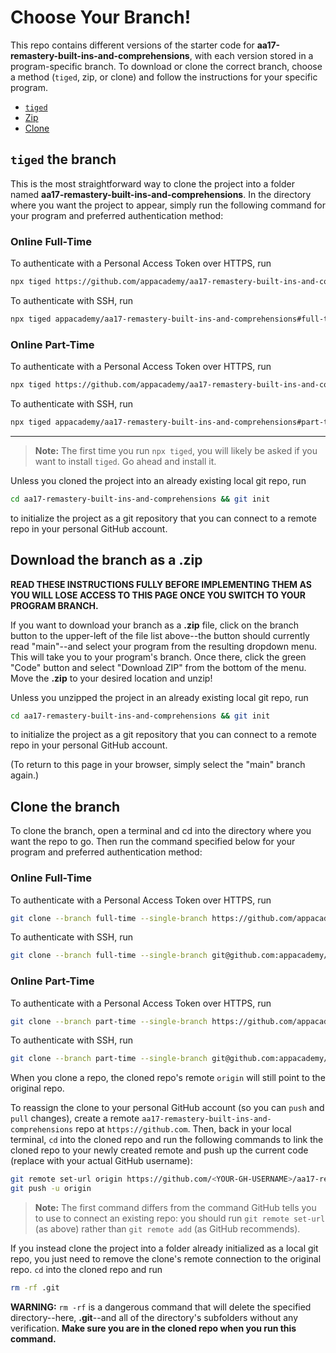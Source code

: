 # Choose Your Branch!

This repo contains different versions of the starter code for **aa17-remastery-built-ins-and-comprehensions**,
with each version stored in a program-specific branch. To download or clone the
correct branch, choose a method (`tiged`, zip, or clone) and follow the
instructions for your specific program.

* [`tiged`](#tiged-the-branch)
* [Zip](#download-the-branch-as-a-zip)
* [Clone](#clone-the-branch)

## `tiged` the branch

This is the most straightforward way to clone the project into a folder named
**aa17-remastery-built-ins-and-comprehensions**. In the directory where you want the project to appear, simply
run the following command for your program and preferred authentication method:

### Online Full-Time

To authenticate with a Personal Access Token over HTTPS, run

```sh
npx tiged https://github.com/appacademy/aa17-remastery-built-ins-and-comprehensions#full-time aa17-remastery-built-ins-and-comprehensions
```

To authenticate with SSH, run

```sh
npx tiged appacademy/aa17-remastery-built-ins-and-comprehensions#full-time aa17-remastery-built-ins-and-comprehensions
```

### Online Part-Time

To authenticate with a Personal Access Token over HTTPS, run

```sh
npx tiged https://github.com/appacademy/aa17-remastery-built-ins-and-comprehensions#part-time aa17-remastery-built-ins-and-comprehensions
```

To authenticate with SSH, run

```sh
npx tiged appacademy/aa17-remastery-built-ins-and-comprehensions#part-time aa17-remastery-built-ins-and-comprehensions
```

-----

> **Note:** The first time you run `npx tiged`, you will likely be asked if you
> want to install `tiged`. Go ahead and install it.

Unless you cloned the project into an already existing local git repo, run

```sh
cd aa17-remastery-built-ins-and-comprehensions && git init
```

to initialize the project as a git repository that you can connect to a remote
repo in your personal GitHub account.

## Download the branch as a .zip

**READ THESE INSTRUCTIONS FULLY BEFORE IMPLEMENTING THEM AS YOU WILL LOSE ACCESS
TO THIS PAGE ONCE YOU SWITCH TO YOUR PROGRAM BRANCH.**

If you want to download your branch as a __.zip__ file, click on the branch
button to the upper-left of the file list above--the button should currently
read "main"--and select your program from the resulting dropdown menu. This will
take you to your program's branch. Once there, click the green "Code" button and
select "Download ZIP" from the bottom of the menu. Move the __.zip__ to your
desired location and unzip!

Unless you unzipped the project in an already existing local git repo, run

```sh
cd aa17-remastery-built-ins-and-comprehensions && git init
```

to initialize the project as a git repository that you can connect to a remote
repo in your personal GitHub account.

(To return to this page in your browser, simply select the "main" branch again.)

## Clone the branch

To clone the branch, open a terminal and cd into the directory where you want
the repo to go. Then run the command specified below for your program and
preferred authentication method:

### Online Full-Time

To authenticate with a Personal Access Token over HTTPS, run

```sh
git clone --branch full-time --single-branch https://github.com/appacademy/aa17-remastery-built-ins-and-comprehensions.git
```

To authenticate with SSH, run

```sh
git clone --branch full-time --single-branch git@github.com:appacademy/aa17-remastery-built-ins-and-comprehensions.git
```

### Online Part-Time

To authenticate with a Personal Access Token over HTTPS, run

```sh
git clone --branch part-time --single-branch https://github.com/appacademy/aa17-remastery-built-ins-and-comprehensions.git
```

To authenticate with SSH, run

```sh
git clone --branch part-time --single-branch git@github.com:appacademy/aa17-remastery-built-ins-and-comprehensions.git
```

When you clone a repo, the cloned repo's remote `origin` will still point to the
original repo.

To reassign the clone to your personal GitHub account (so you can `push` and
`pull` changes), create a remote `aa17-remastery-built-ins-and-comprehensions` repo at `https://github.com`.
Then, back in your local terminal, `cd` into the cloned repo and run the
following commands to link the cloned repo to your newly created remote and push
up the current code (replace <YOUR-GH-USERNAME> with your actual GitHub username):

```sh
git remote set-url origin https://github.com/<YOUR-GH-USERNAME>/aa17-remastery-built-ins-and-comprehensions
git push -u origin
```

 > **Note:** The first command differs from the command GitHub tells you to use
 > to connect an existing repo: you should run `git remote set-url` (as above)
 > rather than `git remote add` (as GitHub recommends).

 If you instead clone the project into a folder already initialized as a local
 git repo, you just need to remove the clone's remote connection to the original
 repo. `cd` into the cloned repo and run

 ```sh
 rm -rf .git
 ```

**WARNING:** `rm -rf` is a dangerous command that will delete the specified
directory--here, __.git__--and all of the directory's subfolders without any
verification. **Make sure you are in the cloned repo when you run this
command.**
